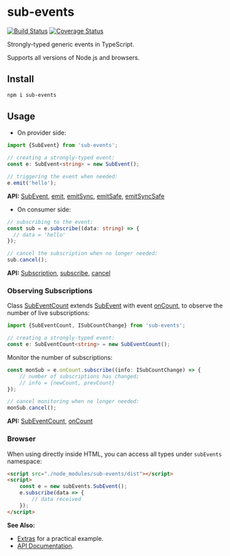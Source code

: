 # sub-events

[![Build Status](https://travis-ci.org/vitaly-t/sub-events.svg?branch=master)](https://travis-ci.org/vitaly-t/sub-events)
[![Coverage Status](https://coveralls.io/repos/vitaly-t/sub-events/badge.svg?branch=master)](https://coveralls.io/r/vitaly-t/sub-events?branch=master)

Strongly-typed generic events in TypeScript.

Supports all versions of Node.js and browsers.

## Install

```sh
npm i sub-events
```

## Usage

* On provider side:

```ts
import {SubEvent} from 'sub-events';

// creating a strongly-typed event: 
const e: SubEvent<string> = new SubEvent();

// triggering the event when needed:
e.emit('hello');
```

**API:** [SubEvent], [emit], [emitSync], [emitSafe], [emitSyncSafe]

* On consumer side:

```ts
// subscribing to the event:
const sub = e.subscribe((data: string) => {
  // data = 'hello'
});

// cancel the subscription when no longer needed:
sub.cancel();
```

**API:** [Subscription], [subscribe], [cancel]

### Observing Subscriptions

Class [SubEventCount] extends [SubEvent] with event [onCount], to observe the number of live subscriptions:

```ts
import {SubEventCount, ISubCountChange} from 'sub-events';

// creating a strongly-typed event:
const e: SubEventCount<string> = new SubEventCount();
```

Monitor the number of subscriptions:

```ts
const monSub = e.onCount.subscribe((info: ISubCountChange) => {
    // number of subscriptions has changed;
    // info = {newCount, prevCount} 
});

// cancel monitoring when no longer needed: 
monSub.cancel();
``` 

**API:** [SubEventCount], [onCount]

### Browser

When using directly inside HTML, you can access all types under `subEvents` namespace:

```html
<script src="./node_modules/sub-events/dist"></script>
<script>
    const e = new subEvents.SubEvent();
    e.subscribe(data => {
        // data received
    });
</script>
``` 

**See Also:**

* [Extras] for a practical example.
* [API Documentation](https://vitaly-t.github.io/sub-events).

[Subscription]:https://vitaly-t.github.io/sub-events/classes/subscription.html
[subscribe]:https://vitaly-t.github.io/sub-events/classes/subevent.html#subscribe
[cancel]:https://vitaly-t.github.io/sub-events/classes/subscription.html#cancel
[emit]:https://vitaly-t.github.io/sub-events/classes/subevent.html#emit
[emitSync]:https://vitaly-t.github.io/sub-events/classes/subevent.html#emitsync
[emitSafe]:https://vitaly-t.github.io/sub-events/classes/subevent.html#emitsafe
[emitSyncSafe]:https://vitaly-t.github.io/sub-events/classes/subevent.html#emitsyncsafe
[onCount]:https://vitaly-t.github.io/sub-events/classes/subeventcount.html#oncount
[Extras]:https://github.com/vitaly-t/sub-events/wiki/Extras
[SubEvent]:https://vitaly-t.github.io/sub-events/classes/subevent.html
[SubEventCount]:https://vitaly-t.github.io/sub-events/classes/subeventcount.html
